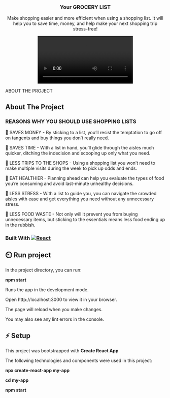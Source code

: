 
<div align="center">

  <h3 align="center">Your GROCERY LIST</h3>

  <p align="center">
    Make shopping easier and more efficient when using a shopping list. 
    It will help you to save time, money, and help make your next shopping trip stress-free!

  </p>

<video src="https://github.com/KseGreb/GroceryList/assets/110953599/6966bb63-d5aa-437a-8b3d-12e011c7b1fa"/>

</div>





 ABOUT THE PROJECT 
## About The Project

### REASONS WHY YOU SHOULD USE SHOPPING LISTS  ###  

 🚀 SAVES MONEY - By sticking to a list, you’ll resist the temptation to go off on tangents and buy things you don’t really need. 

 🚀 SAVES TIME - With a list in hand, you’ll glide through the aisles much quicker, ditching the indecision and scooping up only what you need. 

 🚀 LESS TRIPS TO THE SHOPS - Using a shopping list you won’t need to make multiple visits during the week to pick up odds and ends. 

 🚀 EAT HEALTHIER - Planning ahead can help you evaluate the types of food you’re consuming and avoid last-minute unhealthy decisions. 

 🚀 LESS STRESS - With a list to guide you, you can navigate the crowded aisles with ease and get everything you need without any unnecessary stress. 

 🚀 LESS FOOD WASTE - Not only will it prevent you from buying unnecessary items, but sticking to the essentials means less food ending up in the rubbish. 


<!-- Built with -->


### Built With  [![React][React.js]][React-url]



<!-- GETTING STARTED -->

## ⏲️ Run project

In the project directory, you can run:

**npm start**

Runs the app in the development mode.

Open http://localhost:3000 to view it in your browser.

The page will reload when you make changes.

You may also see any lint errors in the console.

## ⚡ Setup

This project was bootstrapped with **Create React App**

The following technologies and components were used in this project:


 **npx create-react-app my-app**
 
 **cd my-app**
 
 **npm start**





<!-- MARKDOWN LINKS & IMAGES -->

[React.js]: https://img.shields.io/badge/React-20232A?style=for-the-badge&logo=react&logoColor=61DAFB
[React-url]: https://reactjs.org/

